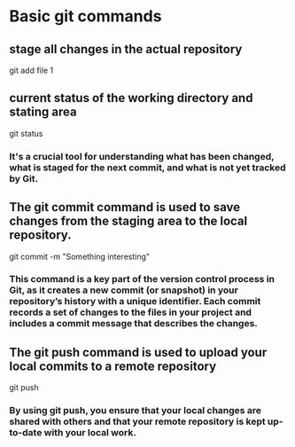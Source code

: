 
# Basic git commands

## stage all changes in the actual repository
git add file 1

## current status of the working directory and stating area
git status
### It's a crucial tool for understanding what has been changed, what is staged for the next commit, and what is not yet tracked by Git.

## The git commit command is used to save changes from the staging area to the local repository.
git commit -m "Something interesting"
### This command is a key part of the version control process in Git, as it creates a new commit (or snapshot) in your repository’s history with a unique identifier. Each commit records a set of changes to the files in your project and includes a commit message that describes the changes.

## The git push command is used to upload your local commits to a remote repository
git push
### By using git push, you ensure that your local changes are shared with others and that your remote repository is kept up-to-date with your local work.
